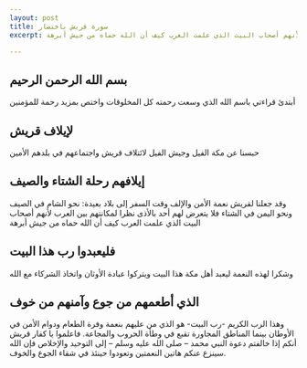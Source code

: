 ```yaml
---
layout: post
title: سورة قريش باختصار
excerpt: وقد جعلنا لقريش نعمة الأمن والإلف وقت السفر إلى بلاد بعيدة نحو الشام في الصيف ونحو اليمن في الشتاء فلا يتعرض لهم أحد بالأذى نظرا لمكانتهم بين العرب لأنهم أصحاب البيت الذي علمت العرب كيف أن الله حماه من جيش أبرهة

---
```


## بسم الله الرحمن الرحيم

أبتدئ قراءتي باسم الله الذي وسعت رحمته كل المخلوقات واختص بمزيد رحمة للمؤمنين 

## لإيلاف قريش
حبسنا عن مكة الفيل وجيش الفيل لائتلاف قريش واجتماعهم في بلدهم الأمين

## إيلافهم رحلة الشتاء والصيف
وقد جعلنا لقريش نعمة الأمن والإلف وقت السفر إلى بلاد بعيدة: نحو الشام في الصيف ونحو اليمن في الشتاء فلا يتعرض لهم أحد بالأذى نظرا لمكانتهم بين العرب لأنهم أصحاب البيت الذي علمت العرب كيف أن الله حماه من جيش أبرهة

## فليعبدوا رب هذا البيت
وشكرا لهذه النعمة ليعبد أهل مكة هذا البيت ويتركوا عبادة الأوثان واتخاذ الشركاء مع الله

## الذي أطعمهم من جوع وآمنهم من خوف
وهذا الرب الكريم -رب البيت- هو الذي من عليهم بنعمة وفرة الطعام ودوام الأمن في الأوطان بينما المناطق المجاورة تقبع في وطأة الحروب والمجاعة. فاعلموا يا كفار قريش أنكم إذا خالفتم دعوة النبي محمد – صلى الله عليه وسلم – إلى التوحيد والإخلاص فإن الله سينزع عنكم هاتين النعمتين وتعودوا حينئذ في شقاء الجوع والخوف.  
